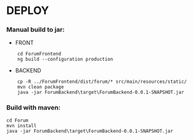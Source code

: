 # DEPLOY

### Manual build to jar:
- FRONT
```
    cd ForumFrontend
    ng build --configuration production
```
- BACKEND
```
    cp -R ../ForumFrontend/dist/forum/* src/main/resources/static/
    mvn clean package
    java -jar ForumBackend\target\ForumBackend-0.0.1-SNAPSHOT.jar
```

### Build with maven: 
    cd Forum
    mvn install
    java -jar ForumBackend\target\ForumBackend-0.0.1-SNAPSHOT.jar